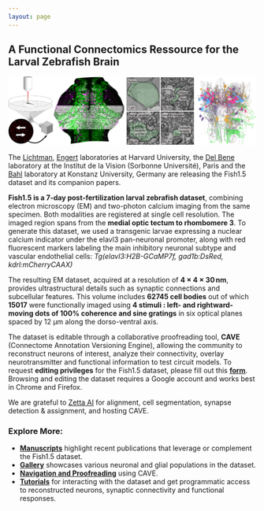 ```yaml
---
layout: page
---
```


## A Functional Connectomics Ressource for the Larval Zebrafish Brain

![ ](assets/img/fish15_banner.png)

The [Lichtman](http://lichtmanlab.fas.harvard.edu), [Engert](http://www.engertlab.org) laboratories at Harvard University, the [Del Bene](https://www.institut-vision.org/index.php/en/researchers/filippo-del-bene) laboratory at the Institut de la Vision (Sorbonne Université), Paris and the [Bahl](https://www.neurobiology-konstanz.com/bahl) laboratory at Konstanz University, Germany are releasing the Fish1.5 dataset and its companion papers. 

**Fish1.5 is a 7-day post-fertilization larval zebrafish dataset**, combining electron microscopy (EM) and two-photon calcium imaging from the same specimen. Both modalities are registered at single cell resolution. The imaged region spans from the **medial optic tectum to rhombomere 3**. To generate this dataset, we used a transgenic larvae expressing a nuclear calcium indicator under the elavl3 pan-neuronal promoter, along with red fluorescent markers labeling the main inhibitory neuronal subtype and vascular endothelial cells: *Tg(elavl3:H2B-GCaMP7f, gad1b:DsRed, kdrl:mCherryCAAX)*

The resulting EM dataset, acquired at a resolution of **4 × 4 × 30 nm**, provides ultrastructural details such as synaptic connections and subcellular features. This volume includes **62745 cell bodies** out of which **15017** were functionally imaged using **4 stimuli : left- and rightward-moving dots of 100% coherence and sine gratings** in six optical planes spaced by 12 μm along the dorso-ventral axis. 

The dataset is editable through a collaborative proofreading tool, **CAVE** (Connectome Annotation Versioning Engine), allowing the community to reconstruct neurons of interest, analyze their connectivity, overlay neurotransmitter and functional information to test circuit models. To request **editing privileges** for the Fish1.5 dataset, please fill out this **[form](https://forms.gle/oCB8kjXzkWYQEbYL8)**. Browsing and editing the dataset requires a Google account and works best in Chrome and Firefox. 

We are grateful to [Zetta AI](https://zetta.ai/) for alignment, cell segmentation, synapse detection & assignment, and hosting CAVE. 

### Explore More:
- **[Manuscripts](https://jboulanger91.github.io/fish1.5-release/manuscripts/)** highlight recent publications that leverage or complement the Fish1.5 dataset. 
- **[Gallery](https://jboulanger91.github.io/fish1.5-release/gallery/)** showcases various neuronal and glial populations in the dataset. 
- **[Navigation and Proofreading](http://127.0.0.1:4000/fish1.5-release/navigation-proofreading/)** using CAVE. 
- **[Tutorials](https://jboulanger91.github.io/fish1.5-release/tutorials/)** for interacting with the dataset and get programmatic access to reconstructed neurons, synaptic connectivity and functional responses.  

